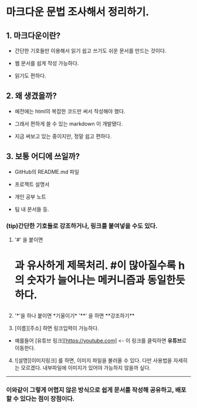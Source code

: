 # 마크다운 문법 조사해서 정리하기.

## 1. 마크다운이란?

- 간단한 기호들만 이용해서 읽기 쉽고 쓰기도 쉬운 문서를 만드는 것이다.

- 웹 문서를 쉽게 작성 가능하다.

- 읽기도 편하다.

## 2. 왜 생겼을까?

- 예전에는 html의 복잡한 코드만 써서 작성해야 했다.

- 그래서 편하게 쓸 수 있는 markdown 이 개발됐다.

- 지금 써보고 있는 중이지만, 정말 쉽고 편하다.

## 3. 보통 어디에 쓰일까?

- GitHub의 README.md 파일

- 프로젝트 설명서

- 개인 공부 노트

- 팀 내 문서들 등.

### (tip)간단한 기호들로 강조하거나, 링크를 붙여넣을 수도 있다.

1. '#' 을 붙이면 <h1>과 유사하게 제목처리. #이 많아질수록 h의 숫자가 늘어나는 메커니즘과 동일한듯 하다.

2. '*'을 하나 붙이면 *기울이기\* '**' 을 하면 **강조하기\*\*

3. [이름][주소] 하면 링크입력이 가능하다.

- 예를들어 [유튜브 링크][https://youtube.com] <- 이 링크를 클릭하면 **유튜브**로 이동한다.

4. ![설명][이미지링크] 를 하면, 이미지 파일을 불러올 수 있다. 다만 사용법을 자세히는 모르겠다. 내부파일에 이미지가 있어야 가능하지 않을까 싶다.

---

### **이와같이 그렇게 어렵지 않은 방식으로 쉽게 문서를 작성해 공유하고, 배포할 수 있다는 점이 장점이다.**
